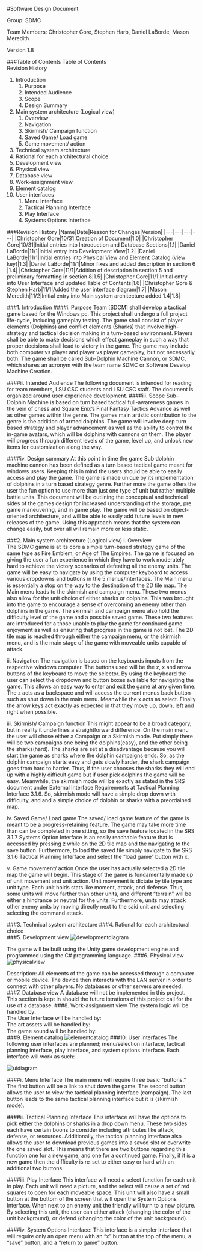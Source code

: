 #Software Design Document

Group: SDMC

Team Members: Christopher Gore, Stephen Harb, Daniel LaBorde, Mason Meredith

Version 1.8

###Table of Contents
Table of Contents  
Revision History

1. Introduction
    1. Purpose
    2. Intended Audience
    3. Scope
    4. Design Summary
2. Main system architecture (Logical view)
    1. Overview
    2. Navigation
    3. Skirmish/ Campaign function
    4. Saved Game/ Load game
    5. Game movement/ action
3. Technical system architecture   
4. Rational for each architectural choice    
5. Development view
6. Physical view
7. Database view
8. Work-assignment view
9. Element catalog
10. User interfaces
    1. Menu Interface
    2. Tactical Planning Interface
    3. Play Interface
    4. Systems Options Interface

###Revision History
|Name|Date|Reason for Changes|Version|
|---|---|---|---|
|Christopher Gore|10/31|Creation of Document|1.0|
|Christopher Gore|10/31|Initial entries into Introduction and Database Sections|1.1|
|Daniel LaBorde|11/1|Initial entry into Development View|1.2|
|Daniel LaBorde|11/1|Initial entries into Physical View and Element Catalog (view key)|1.3|
|Daniel LaBorde|11/1|Minor fixes and added description in section 6 |1.4|
|Christopher Gore|11/1|Addition of description in section 5 and preliminary formatting in section 8|1.5|
|Christopher Gore|11/1|Initial entry into User Interface and updated Table of Contents|1.6|
|Christopher Gore & Stephen Harb|11/1|Added the user interface diagram|1.7|
|Mason Meredith|11/2|Initial entry into Main system architecture added 1.4|1.8|

###1. Introduction
####i. Purpose
Team [SDCM] shall develop a tactical game based for the Windows pc. This project shall undergo a full project life-cycle, including gameplay testing. The game shall consist of player elements (Dolphins) and conflict elements (Sharks) that involve high-strategy and tactical decision making in a turn-based environment. Players shall be able to make decisions which effect gameplay in such a way that proper decisions shall lead to victory in the game. The game may include both computer vs player and player vs player gameplay, but not necessarily both. The game shall be called Sub-Dolphin Machine Cannon, or SDMC, which shares an acronym with the team name SDMC or Software Develop Machine Creation.

####ii. Intended Audience
The following document is intended for reading for team members, LSU CSC students and LSU CSC staff. The document is organized around user experience development.
####iii. Scope
Sub-Dolphin Machine is based on turn based tactical full-awareness games in the vein of chess and Square Enix’s Final Fantasy Tactics Advance as well as other games within the genre. The games main artistic contribution to the genre is the addition of armed dolphins. The game will involve deep turn based strategy and player advancement as well as the ability to control the in-game avatars, which will be dolphins with cannons on them. The player will progress through different levels of the game, level up, and unlock new items for customization along the way.

####iv. Design summary 
	At this point in time the game Sub dolphin machine cannon has been defined as a turn based tactical game meant for windows users. Keeping this in mind the users should be able to easily access and play the game. The game is made unique by its implementation of dolphins in a turn based strategy genre. Further more the game offers the user the fun option to use more than just one type of unit but rather multiple battle units. This document will be outlining the conceptual and technical sides of the games design for increased understanding of the storage, pre game maneuvering, and in game play. The game will be based on object-oriented architecture, and will be able to easily add future levels in new releases of the game. Using this approach means that the system can change easily, but over all will remain more or less static. 

###2. Main system architecture (Logical view)
i. Overview  
The SDMC game is at its core a simple turn-based strategy game of the same type as Fire Emblem, or Age of The Empires. The game is focused on giving the user a fun experience in which they have to work moderately hard to achieve the victory scenarios of defeating all the enemy units. The game will be easy to navigate by using the computer keyboard to access various dropdowns and buttons in the 5 menus/interfaces. The Main menu is essentially a stop on the way to the destination of the 2D tile map. The Main menu leads to the skirmish and campaign menu.  These two menus also allow for the unit choice of either sharks or dolphins. This was brought into the game to encourage a sense of overcoming an enemy other than dolphins in the game. The skirmish and campaign menu also hold the difficulty level of the game and a possible saved game. These two features are introduced for a those unable to play the game for continued game enjoyment as well as ensuring that progress in the game is not lost. The 2D tile map is reached through either the campaign menu, or the skirmish menu, and is the main stage of the game with moveable units capable of attack. 

ii. Navigation 
	The navigation is based on the keyboards inputs from the respective windows computer. The buttons used will be the z, x and arrow buttons of the keyboard to move the selector. By using the keyboard the user can select the dropdown and button boxes available for navigating the game. This allows an easy way to enter and exit the game at any given time. The z acts as a backspace and will access the current menus back button such as shut down in the main menu. Meanwhile the x acts as select. Finally the arrow keys act exactly as expected in that they move up, down, left and right when possible. 

iii. Skirmish/ Campaign function
	This might appear to be a broad category, but in reality it underlines a straightforward difference. On the main menu the user will chose either a Campaign or a Skirmish mode. Put simply there will be two campaigns one being the dolphins(easy), and the other being the sharks(hard). The sharks are set at a disadvantage because you will start the game as sharks where the dolphin campaigns ends. So, as the dolphin campaign starts easy and gets slowly harder, the shark campaign goes from hard to harder. Thus, if the user chooses the sharks they will end up with a highly difficult game but if user pick dolphins the game will be easy. Meanwhile, the skirmish mode will be exactly as stated in the SRS document under External Interface Requirements at Tactical Planning Interface 3.1.6. So, skirmish mode will have a simple drop down with difficulty, and and a simple choice of dolphin or sharks with a preordained map. 


iv. Saved Game/ Load game
	The saved/ load game feature of the game is meant to be a progress-retaining feature. The game may take more time than can be completed in one sitting, so the save feature located in the SRS 3.1.7 Systems Option Interface is an easily reachable feature that is accessed by pressing z while on the 2D tile map and the navigating to the save button. Furthermore, to load the saved file simply navigate to the SRS 3.1.6 Tactical Planning Interface and select the “load game” button with x.

v. Game movement/ action
Once the user has actually selected a 2D tile map the game will begin. This stage of the game is fundamentally made up of unit movement and unit action. Unit movement is dictate by tile type and unit type. Each unit holds stats like moment, attack, and defense. Thus, some units will move farther than other units, and different “terrain” will be either a hindrance or neutral for the units. Furthermore, units may attack other enemy units by moving directly next to the said unit and selecting selecting the command attack. 


###3. Technical system architecture 
###4. Rational for each architectural choice    
###5. Development view
![developmentdiagram](https://cloud.githubusercontent.com/assets/22534157/19913109/990cb0ea-a06d-11e6-907c-7ffbb4abeff4.png)

The game will be built using the Unity game development engine and programmed using the C# programming language. 
###6. Physical view
![physicalview](https://cloud.githubusercontent.com/assets/22534157/19913205/69c45eea-a06e-11e6-8761-6b277f97ec00.png)

Description: All elements of the game can be accessed through a computer or mobile device. The device then interacts with the LAN server in order to connect with other players. No databases or other servers are needed. 
###7. Database view
A database will not be implemented in this project.  This section is kept in should the future iterations of this project call for the use of a database.
###8. Work-assignment view
The system logic will be handled by:  
The User Interface will be handled by:  
The art assets will be handled by:  
The game sound will be handled by:  
###9. Element catalog
![elementcatalog](https://cloud.githubusercontent.com/assets/22534157/19913211/7206a266-a06e-11e6-866b-cd8abd39e8aa.png)
###10. User interfaces
The following user interfaces are planned; menu/selection interface, tactical planning interface, play interface, and system options interface. 
Each interface will work as such:

![uidiagram](https://cloud.githubusercontent.com/assets/22534157/19916626/cb7c2ae4-a089-11e6-90dc-a7ebc9f5d121.png)

####i. Menu Interface
The main menu will require three basic “buttons.” The first button will be a link to shut down the game. The second button allows the user to view the tactical planning interface (campaign). The last button leads to the same tactical planning interface but it is (skirmish mode).

####ii. Tactical Planning Interface
This interface will have the options to pick either the dolphins or sharks in a drop down menu. These two sides each have certain boons to consider including attributes like attack, defense, or resources. Additionally, the tactical planning interface also allows the user to download previous games into a saved slot or overwrite the one saved slot.  This means that there are two buttons regarding this function one for a new game, and one for a continued game.  Finally, if it is a new game then the difficulty is re-set to either easy or hard with an additional two buttons. 

####iii. Play Interface
This interface will need a select function for each unit in play. Each unit will need a picture, and the select will cause a set of red squares to open for each moveable space. This unit will also have a small button at the bottom of the screen that will open the System Options Interface. When next to an enemy unit the friendly will turn to a new picture. By selecting this unit, the user can either attack (changing the color of the unit background), or defend (changing the color of the unit background). 

####iv. System Options Interface: 
This interface is a simpler interface that will require only an open menu with an “x” button at the top of the menu, a “save” button, and a “return to game” button.
